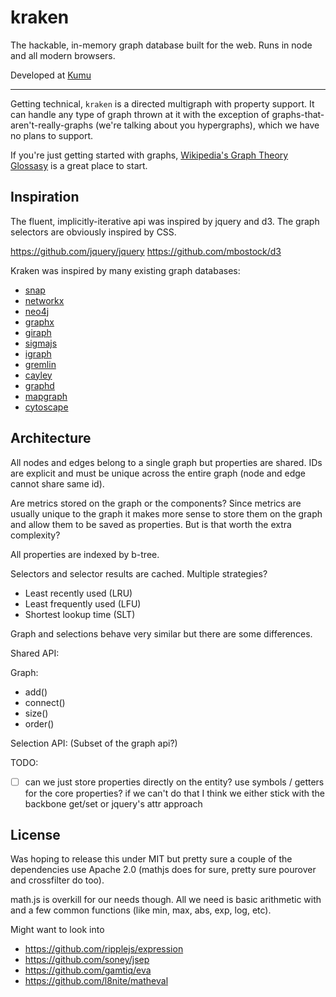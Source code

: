 kraken
======

The hackable, in-memory graph database built for the web. Runs in node and
all modern browsers.

Developed at [Kumu](https://kumu.io)

---

Getting technical, `kraken` is a directed multigraph with property support.
It can handle any type of graph thrown at it with the exception of graphs-that-aren't-really-graphs (we're talking about you hypergraphs),
which we have no plans to support.

If you're just getting started with graphs,
[Wikipedia's Graph Theory Glossasy](http://en.wikipedia.org/wiki/Glossary_of_graph_theory)
is a great place to start.

## Inspiration

The fluent, implicitly-iterative api was inspired by jquery and d3.
The graph selectors are obviously inspired by CSS.

https://github.com/jquery/jquery
https://github.com/mbostock/d3

Kraken was inspired by many existing graph databases:
- [snap](https://github.com/snap-stanford/snap)
- [networkx](http://networkx.github.io/)
- [neo4j](http://www.neo4j.org/)
- [graphx](http://spark.apache.org/docs/1.0.0/graphx-programming-guide.html)
- [giraph](http://giraph.apache.org/)
- [sigmajs](https://github.com/jacomyal/sigma.js/)
- [igraph](https://github.com/igraph/igraph)
- [gremlin](https://github.com/tinkerpop/gremlin)
- [cayley](https://github.com/google/cayley)
- [graphd](http://dl.acm.org/citation.cfm?id=1807283)
- [mapgraph](http://mapgraph.io/)
- [cytoscape](http://cytoscape.github.io/cytoscape.js/index.html)

## Architecture

All nodes and edges belong to a single graph but properties are shared.
IDs are explicit and must be unique across the entire graph (node and edge cannot share same id).

Are metrics stored on the graph or the components? Since metrics are usually
unique to the graph it makes more sense to store them on the graph and allow them
to be saved as properties.  But is that worth the extra complexity?

All properties are indexed by b-tree.

Selectors and selector results are cached.
Multiple strategies?
- Least recently used (LRU)
- Least frequently used (LFU)
- Shortest lookup time (SLT)

Graph and selections behave very similar but there are some differences.

Shared API:

Graph:
- add()
- connect()
- size()
- order()

Selection API:
(Subset of the graph api?)

TODO:
- [ ] can we just store properties directly on the entity? use symbols / getters
      for the core properties? if we can't do that I think we either stick
      with the backbone get/set or jquery's attr approach

## License

Was hoping to release this under MIT but pretty sure a couple of the dependencies
use Apache 2.0 (mathjs does for sure, pretty sure pourover and crossfilter do too).

math.js is overkill for our needs though.  All we need is basic arithmetic with
and a few common functions (like min, max, abs, exp, log, etc).

Might want to look into
- https://github.com/ripplejs/expression
- https://github.com/soney/jsep
- https://github.com/gamtiq/eva
- https://github.com/l8nite/matheval
